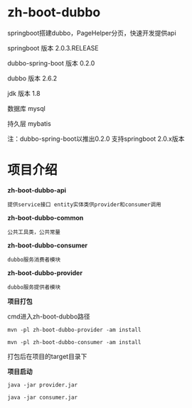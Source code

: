 # zh-boot-dubbo
springboot搭建dubbo，PageHelper分页，快速开发提供api

springboot 版本 2.0.3.RELEASE

dubbo-spring-boot 版本 0.2.0

dubbo 版本 2.6.2

jdk 版本 1.8

数据库 mysql

持久层 mybatis

注：dubbo-spring-boot以推出0.2.0  支持springboot 2.0.x版本


# 项目介绍

**zh-boot-dubbo-api**

    提供service接口 entity实体类供provider和consumer调用
    
**zh-boot-dubbo-common**

    公共工具类，公共常量

**zh-boot-dubbo-consumer**

    dubbo服务消费者模块
    
**zh-boot-dubbo-provider**
    
    dubbo服务提供者模块

**项目打包**

cmd进入zh-boot-dubbo路径

`mvn -pl zh-boot-dubbo-provider -am install`

`mvn -pl zh-boot-dubbo-consumer -am install`

打包后在项目的target目录下

**项目启动**

`java -jar provider.jar`

`java -jar consumer.jar`